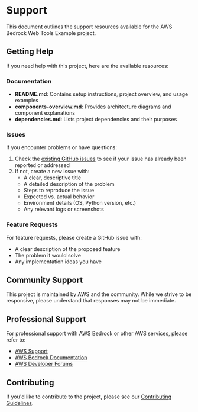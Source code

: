 # Support

This document outlines the support resources available for the AWS Bedrock Web Tools Example project.

## Getting Help

If you need help with this project, here are the available resources:

### Documentation

- **README.md**: Contains setup instructions, project overview, and usage examples
- **components-overview.md**: Provides architecture diagrams and component explanations
- **dependencies.md**: Lists project dependencies and their purposes

### Issues

If you encounter problems or have questions:

1. Check the [existing GitHub issues](https://github.com/aws-samples/aws-bedrock-web-tools-example/issues) to see if your issue has already been reported or addressed
2. If not, create a new issue with:
   - A clear, descriptive title
   - A detailed description of the problem
   - Steps to reproduce the issue
   - Expected vs. actual behavior
   - Environment details (OS, Python version, etc.)
   - Any relevant logs or screenshots

### Feature Requests

For feature requests, please create a GitHub issue with:
- A clear description of the proposed feature
- The problem it would solve
- Any implementation ideas you have

## Community Support

This project is maintained by AWS and the community. While we strive to be responsive, please understand that responses may not be immediate.

## Professional Support

For professional support with AWS Bedrock or other AWS services, please refer to:

- [AWS Support](https://aws.amazon.com/support/)
- [AWS Bedrock Documentation](https://docs.aws.amazon.com/bedrock/)
- [AWS Developer Forums](https://forums.aws.amazon.com/)

## Contributing

If you'd like to contribute to the project, please see our [Contributing Guidelines](CONTRIBUTING.md).